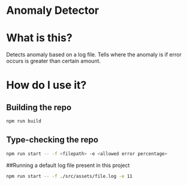 # Anomaly Detector

# What is this?

Detects anomaly based on a log file. Tells where the anomaly is if error occurs is greater than certain amount.

# How do I use it?

## Building the repo

```sh
npm run build
```

## Type-checking the repo

```sh
npm run start -- -f <filepath> -e <allowed error percentage>
```
##Running a default log file present in this project
```sh
npm run start -- -f ./src/assets/file.log -e 11
```
